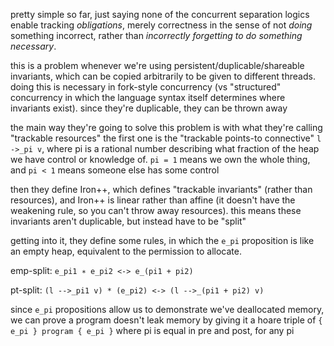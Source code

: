 pretty simple so far, just saying none of the concurrent separation logics enable tracking *obligations*, merely correctness in the sense of not *doing* something incorrect, rather than *incorrectly forgetting to do something necessary*.

this is a problem whenever we're using persistent/duplicable/shareable invariants, which can be copied arbitrarily to be given to different threads. doing this is necessary in fork-style concurrency (vs "structured" concurrency in which the language syntax itself determines where invariants exist).
since they're duplicable, they can be thrown away

the main way they're going to solve this problem is with what they're calling "trackable resources"
the first one is the "trackable points-to connective" `l ->_pi v`, where pi is a rational number describing what fraction of the heap we have control or knowledge of. `pi = 1` means we own the whole thing, and `pi < 1` means someone else has some control

then they define Iron++, which defines "trackable invariants" (rather than resources), and Iron++ is linear rather than affine (it doesn't have the weakening rule, so you can't throw away resources). this means these invariants aren't duplicable, but instead have to be "split"

getting into it, they define some rules, in which the `e_pi` proposition is like an empty heap, equivalent to the permission to allocate.

emp-split:
`e_pi1 ∗ e_pi2 <-> e_(pi1 + pi2)`

pt-split:
`(l -->_pi1 v) * (e_pi2) <-> (l -->_(pi1 + pi2) v)`

since `e_pi` propositions allow us to demonstrate we've deallocated memory, we can prove a program doesn't leak memory by giving it a hoare triple of `{ e_pi } program { e_pi }` where pi is equal in pre and post, for any pi
